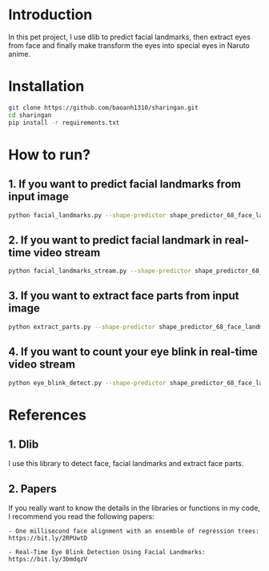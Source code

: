 # Introduction

In this pet project, I use dlib to predict facial landmarks, then extract eyes from face and finally make transform the eyes into special eyes in Naruto anime.

# Installation

```bash
git clone https://github.com/baoanh1310/sharingan.git
cd sharingan
pip install -r requirements.txt
```

# How to run?

## 1. If you want to predict facial landmarks from input image
```bash
python facial_landmarks.py --shape-predictor shape_predictor_68_face_landmarks.dat --image images/sample.jpg
```

## 2. If you want to predict facial landmark in real-time video stream
```bash
python facial_landmarks_stream.py --shape-predictor shape_predictor_68_face_landmarks.dat
```

## 3. If you want to extract face parts from input image
```bash
python extract_parts.py --shape-predictor shape_predictor_68_face_landmarks.dat --image images/elon.jpg
```

## 4. If you want to count your eye blink in real-time video stream
```bash
python eye_blink_detect.py --shape-predictor shape_predictor_68_face_landmarks.dat
```

# References

## 1. Dlib

I use this library to detect face, facial landmarks and extract face parts.

## 2. Papers

If you really want to know the details in the libraries or functions in my code, I recommend you read the following papers:

	- One millisecond face alignment with an ensemble of regression trees: https://bit.ly/2RPUwtD

	- Real-Time Eye Blink Detection Using Facial Landmarks: https://bit.ly/3bmdqzV
